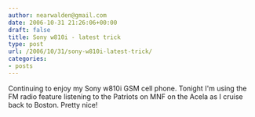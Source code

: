 ```yaml
---
author: nearwalden@gmail.com
date: 2006-10-31 21:26:06+00:00
draft: false
title: Sony w810i - latest trick
type: post
url: /2006/10/31/sony-w810i-latest-trick/
categories:
- posts
---
```


Continuing to enjoy my Sony w810i GSM cell phone.  Tonight I'm using the FM radio feature listening to the Patriots on MNF on the Acela as I cruise back to Boston.  Pretty nice!



